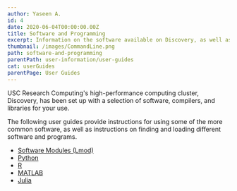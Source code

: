 ```yaml
---
author: Yaseen A.
id: 4
date: 2020-06-04T00:00:00.00Z
title: Software and Programming
excerpt: Information on the software available on Discovery, as well as instructions for installing your own software.
thumbnail: /images/CommandLine.png
path: software-and-programming
parentPath: user-information/user-guides
cat: userGuides
parentPage: User Guides
---
```

USC Research Computing's high-performance computing cluster, Discovery, has been set up with a selection of software, compilers, and libraries for your use.

The following user guides provide instructions for using some of the more common software, as well as instructions on finding and loading different software and programs.

* [Software Modules (Lmod)](/user-information/user-guides/software/lmod)
* [Python](/user-information/user-guides/software/python)
* [R](/user-information/user-guides/software/r)
* [MATLAB](/user-information/user-guides/software/matlab)
* [Julia](/user-information/user-guides/software/julia)
